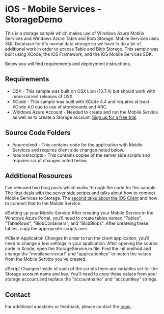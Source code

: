 ﻿# iOS - Mobile Services - StorageDemo
This is a storage sample which makes use of WIndows Azure Mobile Services and Windows Azure Table and Blob Storage.  Mobile Services uses SQL Database for it's normal data storage so we have to do a bit of additional work in order to access Table and Blob Storage.  This sample was built using XCode, the iOS Framework, and the iOS Mobile Services SDK.

Below you will find requirements and deployment instructions.

## Requirements
* OSX - This sample was built on OSX Lion (10.7.4) but should work with more current releases of OSX.
* XCode - This sample was built with XCode 4.4 and requires at least XCode 4.0 due to use of storyboards and ARC.
* Windows Azure Account - Needed to create and run the Mobile Service as well as to create a Storage account.  [Sign up for a free trial](https://www.windowsazure.com/en-us/pricing/free-trial/).

## Source Code Folders
* /source/end - This contains code for the application with Mobile Services and requires client side changes noted below.
* /source/scripts - This contains copies of the server side scripts and requires script changes noted below.

## Additional Resources
I've released two blog posts which walks through the code for this sample.  The [first deals with the server side scripts](http://chrisrisner.com/Mobile-Services-and-Windows-Azure-Storage) and talks about how to connect Mobile Services to Storage.  The [second talks about the iOS Client](http://chrisrisner.com/iOS-and-Mobile-Services-and-Windows-Azure-Storage) and how to connect that to the Mobile Service.

#Setting up your Mobile Service
After creating your Mobile Service in the Windows Azure Portal, you'll need to create tables named "Tables", "TableRows", "BlobContainers", and "BlobBlobs".  After createing these tables, copy the appropriate scripts over.

#Client Application Changes
In order to run the client applicaiton, you'll need to change a few settings in your application.  After opening the source code in Xcode, open the StorageService.m file.  Find the init method and change the "mobileserviceurl" and "applicationkey" to match the values from the Mobile Service you've created.

#Script Changes
Inside of each of the scripts there are variables set for the Storage account name and key.  You'll need to copy these values from your storage account and replace the "accountname" and "accountkey" strings.

## Contact

For additional questions or feedback, please contact the [team](mailto:chrisner@microsoft.com).